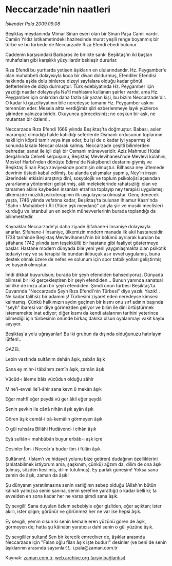 # Neccarzade'nin naatleri

*İskender Pala 2009.09.08*

<tr><td class="metin" colspan="2" style="padding-top: 20px; padding-left: 5px; ">Beşiktaş meydanında Mimar Sinan eseri olan bir Sinan Paşa Camii vardır. Camiin Yıldız istikametindeki haziresinde murat yeşili renge boyanmış bir türbe ve bu türbede de Neccarzade Rıza Efendi ebedi bulunur.</td></tr><tr><td class="metin" colspan="2" style="padding-top: 20px; padding-left: 5px; "><p>Caddenin karşısındaki Barbaros ile birlikte sanki Beşiktaş'ın iki baştan muhafızları gibi karşılıklı yüzyıllardır bekleşir dururlar.
<p>Rıza Efendi bu yurtlarda yetişen âşıkların en ulularındandır. Hz. Peygamber'e olan muhabbeti dolayısıyla koca bir divan doldurmuş, Efendiler Efendisi hakkında aşkla dolu binlerce dizeyi sayfalara olduğu kadar gönül defterlerine de dizip durmuştur. Türk edebiyatında Hz. Peygamber için yazdığı naatlar dolayısıyla Na'tî mahlasını kullanan şairler vardır, ama Hz. Peygamber için onlardan daha fazla şiir yazan kişi, bu bizim Neccarzade'dir. O kadar ki gazeliyyatının bile neredeyse tamamı Hz. Peygamber aşkını terennüm eder. Mesela altta verdiğimiz şiiri ezberlenmeye layık yüzlerce şiirinden yalnızca biridir. Okuyunca göreceksiniz; ne coşkun bir aşk, ne mutantan bir özlem!..
<p>Neccarzade Rıza Efendi 1669 yılında Beşiktaş'ta doğmuştur. Babası, aslen marangoz olmadığı halde katıldığı seferlerde Osmanlı ordusunun toplarının nakli için köprü tamir veya inşa eder, bu işi de o kadar iyi yaparmış ki sonunda lakabı Neccar olarak kalmış. Neccarzade çeşitli bilimlerden behredar, sanat ile içli dışlı bir Osmanlı münevveridir. Aziz Mahmud Hüdai dergâhında Celvetî serpuşunu, Beşiktaş Mevlevihanesi'nde Mevlevi külahını, Moskof Harbi'nden dönüşte Edirne'de Nakşibendi destarını giymiş ve Beşiktaş Sinan Paşa zaviyesinde postnişin olmuştur. Bilhassa ney üflemede devrinin üstadı kabul edilmiş, bu alanda çalışmalar yapmış, Ney'in insan üzerindeki etkisini araştırıp dinî, sosyolojik ve toplum psikolojisi açısından yararlanma yöntemleri geliştirmiş, akli melekelerinde rahatsızlığı olan ve tamamen aklını kaybeden insanları etrafına toplayıp ney terapisi uygulamış; ülkemizde müzikli psikoterapinin ilk uygulayıcısı olmuştur. Genç denecek yaşta, 1746 yılında vefatına kadar, Beşiktaş'ta bulunan Ihlamur Kasrı'nda "Sahn-ı Muhabbet-i Âli (Yüce aşk meydanı)" adıyla şiir ve musıki meclisleri kurduğu ve İstanbul'un en seçkin münevverlerinin burada toplandığı da bilinmektedir.
<p>Kaynaklar Neccarzade'yi daha ziyade Şifahane-i İnsaniye dolayısıyla anarlar. Şifahane-i İnsaniye, ülkemizin modern manada ilk akıl hastanesidir. 1738 tarihinde Beşiktaş Mevlevihanesi'nin bir bölümü ayrılarak kurulan bu şifahane 1742 yılında tam teşekküllü bir hastane gibi faaliyet göstermeye başlar. Hastane modern dünyada bile yeni yeni yaygınlaşmakta olan psikotik tedaviyi ney ve su terapisi ile bundan ikibuçuk asır evvel uygulamış, buna destek olmak üzere de nefes ve solunum için spor tatbik yolları geliştirmiş ve başarılı olmuştur.
<p>İmdi dikkat buyurulsun; burada bir şeyh efendiden bahsediyoruz. Dünyada bilimsel bir ilki gerçekleştiren bir şeyh efendiden... Bunun yanında sanatsal bir ilke de imza atan bir şeyh efendiden. Şimdi onun türbesi Beşiktaş'ta. Duvarında "Neccarzade Şeyh Rıza Efendi'nin Türbesi" diye yazılı. Yazık!.. Ne kadar talihsiz bir adammış! Türbesini ziyaret eden neredeyse kimsesi kalmamış. Çünkü halkımızın aydın geçinen bir kısmı onu sırf adının başında "şeyh" ibaresi var diye görmezden geliyor ve bilim ile dini örtüştürmek istememekte inat ediyor; diğer kısmı da kendi atalarının tarihini yeterince bilmediği için türbesinin önünde birkaç dakika olsun oyalanmayı vakit kaybı sayıyor.
<p>Beşiktaş'a yolu uğrayanlar! Bu iki grubun da dışında olduğunuzu hatırlayın lütfen!.. 
<p>GAZEL
<p>Lebin vasfında sultânım dehân âşık, zebân âşık
<p>Sana ey mihr-i tâbânım zemîn âşık, zamân âşık
<p>Vücûd-ı âleme bâis vücûdun olduğu zâhir
<p>Mine'l-evvel ile'l-âhir sana kevn ü mekân âşık
<p>Eğer mahfî eğer peydâ vü ger âkil eğer şeydâ
<p>Senin şevkin ile cânâ nihân âşık ayân âşık
<p>Gören âşık cemâl-i bâ-kemâlin görmeyen âşık
<p>O gül ruhsâra Billâhi Hudâvend-i cihân âşık
<p>Eyâ sultân-ı mahbûbân buyur erbâb-ı aşk içre
<p>Desinler İbn-i Neccâr'a budur ibn-i fülân âşık
<p>Sultânım!.. (İslam'ı ve hidayet yolunu bize getiren) dudağının özelliklerini (anlatabilmek istiyorum ama, şaşkınım, çünkü) ağzım da, dilim de ona âşık (olmuş, sözden kesilmiş, dilim tutulmuş). Ey parlak güneşim! Yoksa sana zemin de âşık, zaman da âşık!
<p>Şu dünyanın yaratılmasına senin varlığının sebep olduğu (Allah'ın bütün kâinatı yalnızca senin şanına, senin şerefine yarattığı) o kadar belli ki; ta evvelden en sona kadar her ne varsa şimdi sana âşık.
<p>Ey sevgili! Sana duyulan özlem sebebiyle eğer gizliden, eğer açıktan; ister akıllı, ister çılgın; görünür ve görünmez her ne var ise hepsi âşık.
<p>Ey sevgili, yemin olsun ki senin kemale eren yüzünü gören de âşık, görmeyen de; hatta şu kâinatın yaratıcısı dahi senin o gül yüzüne âşık.
<p>Ey sevgililer sultanı! Sen bir kerecik emrediver de, âşıklar arasında Neccarzade için "Falan oğlu filan âşık işte budur!" desinler (ve beni de senin âşıklarının arasında saysınlar)!.. i.pala@zaman.com.tr<br/></p></p></p></p></p></p></p></p></p></p></p></p></p></p></p></p></p></p></p></p></p></p></td></tr>

Kaynak: [zaman.com.tr](http://zaman.com.tr/yazar.do?yazino=889568), [web.archive.org (arşiv bağlantısı)](http://web.archive.org/web/20091123223830/http://www.zaman.com.tr:80/yazar.do?yazino=889568)
